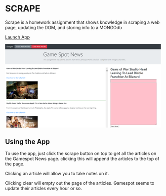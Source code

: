 # SCRAPE

Scrape is a homework assignment that shows knowledge in scraping a web page, updating the DOM, and storing info to a MONGOdb

[Launch App](https://sleepy-thicket-74324.herokuapp.com/)

![Scrape Image](/Gamespot%20scrape.png)


## Using the App

To use the app, just click the scrape button on top to get all the articles on the Gamespot News page.  clicking this will append the articles to the top of the page.

Clicking an article will allow you to take notes on it.

Clicking clear will empty out the page of the articles.   Gamespot seems to update their articles every hour or so.


